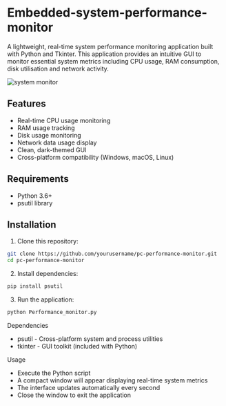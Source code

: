 # Embedded-system-performance-monitor

A lightweight, real-time system performance monitoring application built with Python and Tkinter. This application provides an intuitive GUI to monitor essential system metrics including CPU usage, RAM consumption, disk utilisation and network activity.

![system monitor](https://github.com/user-attachments/assets/8d6df6bb-43c7-4394-8605-1fc8222f08aa)


## Features

- Real-time CPU usage monitoring
- RAM usage tracking
- Disk usage monitoring
- Network data usage display
- Clean, dark-themed GUI
- Cross-platform compatibility (Windows, macOS, Linux)

## Requirements

- Python 3.6+
- psutil library

## Installation

1. Clone this repository:
```bash
git clone https://github.com/yourusername/pc-performance-monitor.git
cd pc-performance-monitor
```

2. Install dependencies:
```bash
pip install psutil
```

3. Run the application:
```bash
python Performance_monitor.py
```

Dependencies

- psutil - Cross-platform system and process utilities
- tkinter - GUI toolkit (included with Python)

Usage

- Execute the Python script
- A compact window will appear displaying real-time system metrics
- The interface updates automatically every second
- Close the window to exit the application
